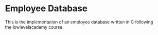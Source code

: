 # Employee Database

This is the implementation of an employee database written in C following the lowlevelacademy course.
